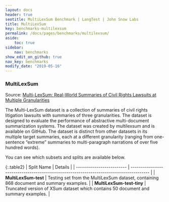 ```yaml
---
layout: docs
header: true
seotitle: MultiLexSum Benchmark | LangTest | John Snow Labs
title: MultiLexSum
key: benchmarks-multilexsum
permalink: /docs/pages/benchmarks/multilexsum/
aside:
    toc: true
sidebar:
    nav: benchmarks
show_edit_on_github: true
nav_key: benchmarks
modify_date: "2019-05-16"
---
```


### MultiLexSum
Source: [Multi-LexSum: Real-World Summaries of Civil Rights Lawsuits at Multiple Granularities](https://arxiv.org/abs/2206.10883)

The Multi-LexSum dataset is a collection of summaries of civil rights litigation lawsuits with summaries of three granularities. The dataset is designed to evaluate the performance of abstractive multi-document summarization systems. The dataset was created by multilexsum and is available on GitHub. The dataset is distinct from other datasets in its multiple target summaries, each at a different granularity (ranging from one-sentence “extreme” summaries to multi-paragraph narrations of over five hundred words).



You can see which subsets and splits are available below.

{:.table2}
| Split Name                | Details                                                                                 |
| ------------------------- | --------------------------------------------------------------------------------------- |
| **MultiLexSum-test**      | Testing set from the MultiLexSum dataset, containing 868 document and summary examples. |
| **MultiLexSum-test-tiny** | Truncated version of XSum dataset which contains 50 document and summary examples.      |
